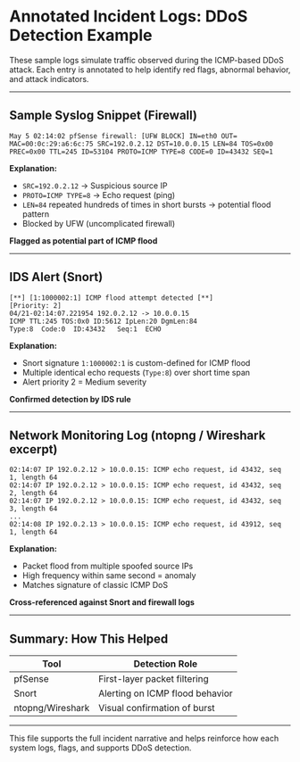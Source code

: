#  Annotated Incident Logs: DDoS Detection Example

These sample logs simulate traffic observed during the ICMP-based DDoS attack. Each entry is annotated to help identify red flags, abnormal behavior, and attack indicators.

---

##  Sample Syslog Snippet (Firewall)
```
May 5 02:14:02 pfSense firewall: [UFW BLOCK] IN=eth0 OUT= MAC=00:0c:29:a6:6c:75 SRC=192.0.2.12 DST=10.0.0.15 LEN=84 TOS=0x00 PREC=0x00 TTL=245 ID=53104 PROTO=ICMP TYPE=8 CODE=0 ID=43432 SEQ=1
```
**Explanation:**
- `SRC=192.0.2.12` → Suspicious source IP
- `PROTO=ICMP TYPE=8` → Echo request (ping)
- `LEN=84` repeated hundreds of times in short bursts → potential flood pattern
- Blocked by UFW (uncomplicated firewall)

 **Flagged as potential part of ICMP flood**

---

##  IDS Alert (Snort)
```
[**] [1:1000002:1] ICMP flood attempt detected [**]
[Priority: 2] 
04/21-02:14:07.221954 192.0.2.12 -> 10.0.0.15
ICMP TTL:245 TOS:0x0 ID:5612 IpLen:20 DgmLen:84
Type:8  Code:0  ID:43432   Seq:1  ECHO
```
**Explanation:**
- Snort signature `1:1000002:1` is custom-defined for ICMP flood
- Multiple identical echo requests (`Type:8`) over short time span
- Alert priority 2 = Medium severity

 **Confirmed detection by IDS rule**

---

##  Network Monitoring Log (ntopng / Wireshark excerpt)
```
02:14:07 IP 192.0.2.12 > 10.0.0.15: ICMP echo request, id 43432, seq 1, length 64
02:14:07 IP 192.0.2.12 > 10.0.0.15: ICMP echo request, id 43432, seq 2, length 64
02:14:07 IP 192.0.2.12 > 10.0.0.15: ICMP echo request, id 43432, seq 3, length 64
...
02:14:08 IP 192.0.2.13 > 10.0.0.15: ICMP echo request, id 43912, seq 1, length 64
```
**Explanation:**
- Packet flood from multiple spoofed source IPs
- High frequency within same second = anomaly
- Matches signature of classic ICMP DoS

 **Cross-referenced against Snort and firewall logs**

---

##  Summary: How This Helped
| Tool          | Detection Role                  |
|---------------|----------------------------------|
| pfSense       | First-layer packet filtering     |
| Snort         | Alerting on ICMP flood behavior  |
| ntopng/Wireshark | Visual confirmation of burst   |

---

 This file supports the full incident narrative and helps reinforce how each system logs, flags, and supports DDoS detection.


